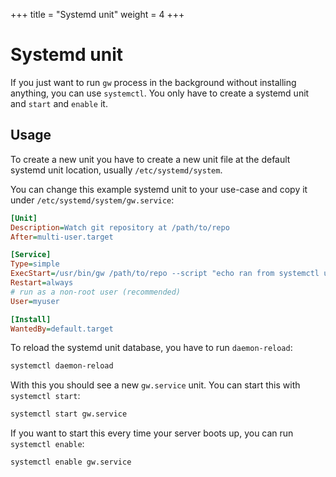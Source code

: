 +++
title = "Systemd unit"
weight = 4
+++

# Systemd unit

If you just want to run `gw` process in the background without installing anything, you can use `systemctl`. You only have to create a systemd unit and `start` and `enable` it.

## Usage

To create a new unit you have to create a new unit file at the default systemd unit location, usually `/etc/systemd/system`.

You can change this example systemd unit to your use-case and copy it under `/etc/systemd/system/gw.service`:

```ini
[Unit]
Description=Watch git repository at /path/to/repo
After=multi-user.target

[Service]
Type=simple
ExecStart=/usr/bin/gw /path/to/repo --script "echo ran from systemctl unit"
Restart=always
# run as a non-root user (recommended)
User=myuser

[Install]
WantedBy=default.target
```

To reload the systemd unit database, you have to run `daemon-reload`:

```sh
systemctl daemon-reload
```

With this you should see a new `gw.service` unit. You can start this with `systemctl start`:

```sh
systemctl start gw.service
```

If you want to start this every time your server boots up, you can run `systemctl enable`:

```sh
systemctl enable gw.service
```

